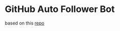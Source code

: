 # GitHub Auto Follower Bot
based on this [repo](https://github.com/OfficialCodeVoyage/GitHub_Follower_Bot_Automated)